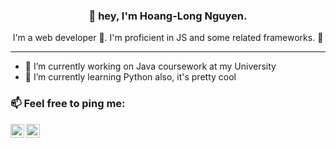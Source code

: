 <h3 align="center">👋 hey, I'm Hoang-Long Nguyen.</h3>
<p align="center">I'm a web developer 📝. I'm proficient in JS and some related frameworks. 🚀</p>

---

- 🔭 I’m currently working on Java coursework at my University
- 🌱 I’m currently learning Python also, it's pretty cool

### 📫 Feel free to ping me:

[<img align="left" alt="nhlong20 | Facebook" width="22px" src="https://cdn.jsdelivr.net/npm/simple-icons@v3/icons/twitter.svg" />][facebook]
[<img align="left" alt="nhlong20 | LinkedIn" width="22px" src="https://cdn.jsdelivr.net/npm/simple-icons@v3/icons/linkedin.svg" />][linkedin]

[facebook]: https://www.facebook.com/kari.oops/
[linkedin]: https://www.linkedin.com/in/nhlong20/

